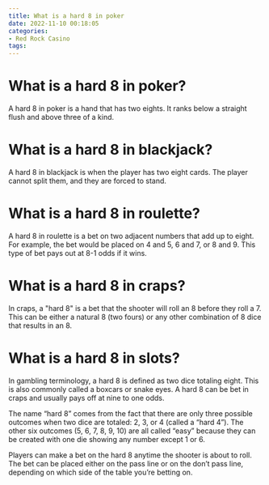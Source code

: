 ```yaml
---
title: What is a hard 8 in poker
date: 2022-11-10 00:18:05
categories:
- Red Rock Casino
tags:
---
```



#  What is a hard 8 in poker?

A hard 8 in poker is a hand that has two eights. It ranks below a straight flush and above three of a kind.

#  What is a hard 8 in blackjack?

A hard 8 in blackjack is when the player has two eight cards. The player cannot split them, and they are forced to stand.

#  What is a hard 8 in roulette?

A hard 8 in roulette is a bet on two adjacent numbers that add up to eight. For example, the bet would be placed on 4 and 5, 6 and 7, or 8 and 9. This type of bet pays out at 8-1 odds if it wins.

#  What is a hard 8 in craps?

In craps, a "hard 8" is a bet that the shooter will roll an 8 before they roll a 7. This can be either a natural 8 (two fours) or any other combination of 8 dice that results in an 8.

#  What is a hard 8 in slots?

In gambling terminology, a hard 8 is defined as two dice totaling eight. This is also commonly called a boxcars or snake eyes. A hard 8 can be bet in craps and usually pays off at nine to one odds.

The name “hard 8” comes from the fact that there are only three possible outcomes when two dice are totaled: 2, 3, or 4 (called a “hard 4”). The other six outcomes (5, 6, 7, 8, 9, 10) are all called “easy” because they can be created with one die showing any number except 1 or 6.

Players can make a bet on the hard 8 anytime the shooter is about to roll. The bet can be placed either on the pass line or on the don’t pass line, depending on which side of the table you’re betting on.
